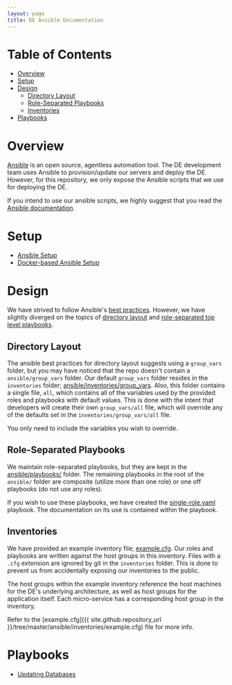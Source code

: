 ```yaml
---
layout: page
title: DE Ansible Documentation
---
```


# Table of Contents
* [Overview](#overview)
* [Setup](#setup)
* [Design](#design)
    * [Directory Layout](#directory-layout)
    * [Role-Separated Playbooks](#role-separated-playbooks)
    * [Inventories](#inventories)
* [Playbooks](#playbooks)

# Overview
[Ansible](http://www.ansible.com/) is an open source, agentless automation tool. The DE development
team uses Ansible to provision/update our servers and deploy the DE. However, for this repository,
we only expose the Ansible scripts that we use for deploying the DE. 

If you intend to use our ansible scripts, we highly suggest that you read the 
[Ansible documentation](http://docs.ansible.com/ansible/index.html).

# Setup

* [Ansible Setup](setup/ansible.html)
* [Docker-based Ansible Setup](setup/docker.html)

# Design
We have strived to follow Ansible's 
[best practices](http://docs.ansible.com/ansible/playbooks_best_practices.html). 
However, we have slightly diverged on the topics of 
[directory layout](http://docs.ansible.com/ansible/playbooks_best_practices.html#directory-layout) and
[role-separated top level playbooks](http://docs.ansible.com/ansible/playbooks_best_practices.html#top-level-playbooks-are-separated-by-role).

## Directory Layout
The ansible best practices for directory layout suggests using a `group_vars` folder, but you may 
have noticed that the repo doesn't contain a `ansible/group_vars` folder. Our default `group_vars` 
folder resides in the `inventories` folder; 
[ansible/inventories/group_vars]({{site.github.repository_url}}/tree/master/ansible/inventories/group_vars).
Also, this folder contains a single file, `all`, which contains all of the variables used by the 
provided roles and playbooks with default values.
This is done with the intent that developers will create their own `group_vars/all` file, which will 
override any of the defaults set in the `inventories/group_vars/all` file.

You only need to include the variables you wish to override.

## Role-Separated Playbooks
We maintain role-separated playbooks, but they are kept in the 
[ansible/playbooks/]({{site.github.repository_url}}/tree/master/ansible/playbooks) folder. The 
remaining playbooks in the root of the `ansible/` folder are composite (utilize more than one role)
or one off playbooks (do not use any roles). 

If you wish to use these playbooks, we have created the 
[single-role.yaml]({{site.github.repository_url}}/tree/master/ansible/single-role.yaml) playbook. 
The documentation on its use is contained within the playbook.

## Inventories
We have provided an example inventory file; 
[example.cfg]({{site.github.repository_url}}/tree/master/ansible/inventories/example.cfg). Our 
roles and playbooks are written against the host groups in this inventory. Files with a `.cfg` 
extension are ignored by git in the `inventories` folder. This is done to prevent us from 
accidentally exposing our inventories to the public.

The host groups within the example inventory reference the host machines for the DE's underlying 
architecture, as well as host groups for the application itself. Each micro-service has a 
corresponding host group in the inventory.

Refer to the 
[example.cfg]({{ site.github.repository_url }}/tree/master/ansible/inventories/example.cfg) file for
more info.

# Playbooks
* [Updating Databases](work_instructions/database.html)

